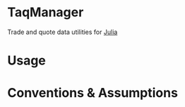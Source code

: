 # TaqManager
Trade and quote data utilities for [Julia](https://www.julialang.org)

# Usage

# Conventions & Assumptions
